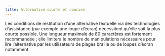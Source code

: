 ```yaml
---
title: Alternative courte et concise
---
```


Les conditions de restitution d’une alternative textuelle via des technologies d’assistance (par exemple une loupe d’écran) nécessitent qu’elle soit la plus courte possible. Une longueur maximale de 80 caractères est fortement recommandée ; elle limitera le nombre de manipulations nécessaires pour lire l’alternative par les utilisateurs de plages braille ou de loupes d’écran notamment.
